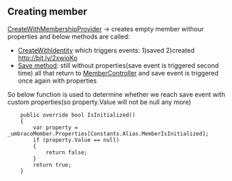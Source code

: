 
## Creating member
[CreateWithMembershipProvider](http://bit.ly/2yDX4mD) -> creates empty member withour properties and below methods are called: 
- [CreateWithIdentity](http://bit.ly/2gb6nm9) which triggers events: 1)saved 2)created http://bit.ly/2xwioKo 
- [Save method](http://bit.ly/2ydOD07): still without properties(save event is triggered second time)
all that return to [MemberController](http://bit.ly/2hAi2YE) and save event is triggered once again with properties 

So below function is used to determine whether we reach save event with custom properties(so property.Value will not be null any more) 

        public override bool IsInitialized()
        {
            var property = _umbracoMember.Properties[Constants.Alias.MemberIsInitialized];
            if (property.Value == null)
            {
                return false;
            }
            return true;
        }
